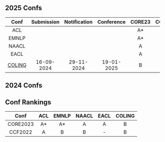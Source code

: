 
## 2025 Confs

|  Conf  | Submission    |   Notification  |   Conference  | CORE23 | CCF22 |
| :---:  |    :----:     |     :---:       |     :---:     | :---:  | :---: |
|  ACL   |               |                 |               |   A*   |   A   |
|  EMNLP |               |                 |               |   A*   |   B   |
|  NAACL |               |                 |               |   A    |   B   |
|  EACL  |               |                 |               |   A    |   -  |
| [COLING](https://coling2025.org/) | 16-09-2024 | 29-11-2024 | 19-01-2025 |  B  | B |

## 2024 Confs

## Conf Rankings
|  Conf  | ACL    |   EMNLP  |   NAACL  | EACL | COLING |
| :---:  |    :----:     |     :---:       |     :---:     | :---:  | :---: |
| CORE2023 |       A*        |        A*         |     A           |    A   |    B  |
|  CCF2022 |        A       |          B       |       B        |   -   |   B   |
<!--stackedit_data:
eyJoaXN0b3J5IjpbMTcyMzgxMTQyLC01Nzg1MDg1NTYsLTc0Mz
Y5NzYwNSwzNTI3Mjc3NTYsODY0OTI1OTAxLC0xODU4MTc5OTky
LDIwNzg3Njg4MTQsLTcxNTY3Mjg1MiwxMDg5NDQ5NDIyXX0=
-->